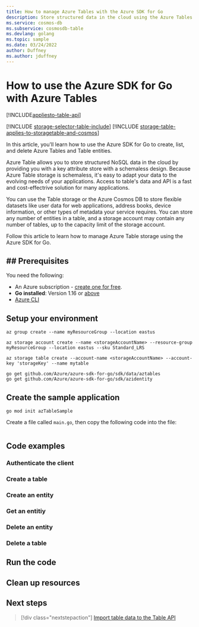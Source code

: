```yaml
---
title: How to manage Azure Tables with the Azure SDK for Go 
description: Store structured data in the cloud using the Azure Tables client library for Go.
ms.service: cosmos-db
ms.subservice: cosmosdb-table
ms.devlang: golang 
ms.topic: sample
ms.date: 03/24/2022
author: Duffney
ms.author: jduffney 
---
```


# How to use the Azure SDK for Go with Azure Tables

[!INCLUDE[appliesto-table-api](../includes/appliesto-table-api.md)]

[!INCLUDE [storage-selector-table-include](../../../includes/storage-selector-table-include.md)]
[!INCLUDE [storage-table-applies-to-storagetable-and-cosmos](../../../includes/storage-table-applies-to-storagetable-and-cosmos.md)]

In this article, you'll learn how to use the Azure SDK for Go to create, list, and delete Azure Tables and Table entities.

Azure Table allows you to store structured NoSQL data in the cloud by providing you with a key attribute store with a schemaless design. Because Azure Table storage is schemaless, it's easy to adapt your data to the evolving needs of your applications. Access to table's data and API is a fast and cost-effectrive solution for many applications.

You can use the Table storage or the Azure Cosmos DB to store flexible datasets like user data for web applications, address books, device information, or other types of metadata your service requires. You can store any number of entities in a table, and a storage account may contain any number of tables, up to the capacity limit of the storage account.

Follow this article to learn how to manage Azure Table storage using the Azure SDK for Go.

## ## Prerequisites

You need the following:

- An Azure subscription - [create one for free](https://azure.microsoft.com/free/?WT.mc_id=A261C142F).
- **Go installed**: Version 1.16 or [above](https://golang.org/dl/)
- [Azure CLI](/cli/azure/install-azure-cli)

## Setup your environment

```azurecli
az group create --name myResourceGroup --location eastus
```

```azurecli
az storage account create --name <storageAccountName> --resource-group myResourceGroup --location eastus --sku Standard_LRS
```

```azurecli
az storage table create --account-name <storageAccountName> --account-key 'storageKey' --name mytable
```

```azurecli
go get github.com/Azure/azure-sdk-for-go/sdk/data/aztables
go get github.com/Azure/azure-sdk-for-go/sdk/azidentity
```

## Create the sample application

```azurecli
go mod init azTableSample
```

Create a file called `main.go`, then copy the following code into the file:

```go

```

## Code examples

### Authenticate the client

### Create a table

### Create an entity

### Get an entitiy

### Delete an entity

### Delete a table

## Run the code

## Clean up resources

## Next steps

> [!div class="nextstepaction"]
> [Import table data to the Table API](table-import.md)
